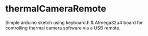 # thermalCameraRemote
Simple arduino sketch using keyboard.h &amp; Atmega32u4 board for controlling thermal camera software via a USB remote.
